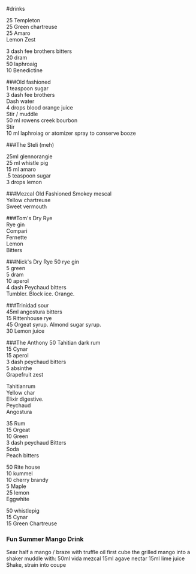 #drinks

25 Templeton  
25 Green chartreuse  
25 Amaro  
Lemon Zest 


<!--- needs a bit less sweetness -->
3 dash fee brothers bitters  
20 dram  
50 laphroaig  
10 Benedictine  


###Old fashioned  
1 teaspoon sugar  
3 dash fee brothers  
Dash water  
4 drops blood orange juice  
Stir / muddle  
50 ml rowens creek bourbon  
Stir  
10 ml laphroiag  or atomizer spray to conserve booze



###The Steli (meh)

25ml glennorangie  
25 ml whistle pig  
15 ml amaro  
.5 teaspoon sugar  
3 drops lemon  


###Mezcal Old Fashioned
Smokey mescal  
Yellow chartreuse   
Sweet vermouth  


###Tom's Dry Rye  
Rye gin  
Compari  
Fernette  
Lemon  
Bitters  

###Nick's Dry Rye
50 rye gin  
5 green  
5 dram  
10 aperol  
4 dash Peychaud bitters  
Tumbler. Block ice. Orange.   


###Trinidad sour  
45ml angostura bitters  
15 Rittenhouse rye  
45 Orgeat syrup. Almond sugar syrup.   
30 Lemon juice  

###The Anthony
50 Tahitian dark rum  
15 Cynar  
15 aperol  
3 dash peychaud bitters  
5 absinthe   
Grapefruit zest   


Tahitianrum  
Yellow char  
Elixir digestive.   
Peychaud  
Angostura  

35 Rum  
15 Orgeat  
10 Green  
3 dash peychaud Bitters  
Soda  
Peach bitters  

50 Rite house  
10 kummel  
10 cherry brandy  
5 Maple  
25 lemon  
Eggwhite  


50 whistlepig  
15 Cynar  
15 Green Chartreuse  


### Fun Summer Mango Drink
Sear half a mango / braze with truffle oil first
cube the grilled mango into a shaker
muddle with:
50ml vida mezcal
15ml agave nectar
15ml lime juice
Shake, strain into coupe


